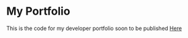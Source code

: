# My Portfolio
This is the code for my developer portfolio soon to be published [Here](savagedev.dev)
